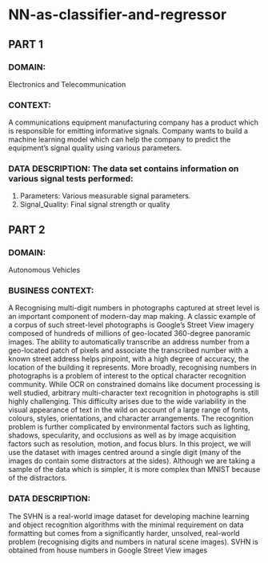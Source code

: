 # NN-as-classifier-and-regressor

## PART 1
### DOMAIN: 
Electronics and Telecommunication
### CONTEXT:
A communications equipment manufacturing company has a product which is responsible for emitting informative signals. Company wants to build a
machine learning model which can help the company to predict the equipment’s signal quality using various parameters.
### DATA DESCRIPTION: The data set contains information on various signal tests performed:
1. Parameters: Various measurable signal parameters.
2. Signal_Quality: Final signal strength or quality

## PART 2
### DOMAIN: 
Autonomous Vehicles
### BUSINESS CONTEXT: 
A Recognising multi-digit numbers in photographs captured at street level is an important component of modern-day map making. A classic
example of a corpus of such street-level photographs is Google’s Street View imagery composed of hundreds of millions of geo-located 360-degree panoramic
images.
The ability to automatically transcribe an address number from a geo-located patch of pixels and associate the transcribed number with a known street address
helps pinpoint, with a high degree of accuracy, the location of the building it represents. More broadly, recognising numbers in photographs is a problem of interest
to the optical character recognition community.
While OCR on constrained domains like document processing is well studied, arbitrary multi-character text recognition in photographs is still highly challenging. This
difficulty arises due to the wide variability in the visual appearance of text in the wild on account of a large range of fonts, colours, styles, orientations, and character
arrangements.
The recognition problem is further complicated by environmental factors such as lighting, shadows, specularity, and occlusions as well as by image acquisition
factors such as resolution, motion, and focus blurs. In this project, we will use the dataset with images centred around a single digit (many of the images do contain
some distractors at the sides). Although we are taking a sample of the data which is simpler, it is more complex than MNIST because of the distractors.
### DATA DESCRIPTION:
The SVHN is a real-world image dataset for developing machine learning and object recognition algorithms with the minimal requirement on
data formatting but comes from a significantly harder, unsolved, real-world problem (recognising digits and numbers in natural scene images). SVHN is obtained
from house numbers in Google Street View images
